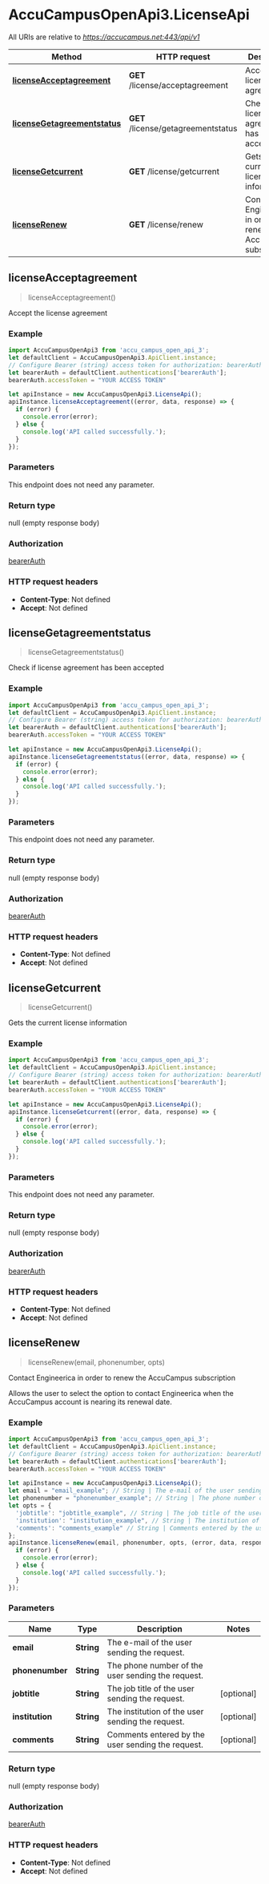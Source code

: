 # AccuCampusOpenApi3.LicenseApi

All URIs are relative to *https://accucampus.net:443/api/v1*

Method | HTTP request | Description
------------- | ------------- | -------------
[**licenseAcceptagreement**](LicenseApi.md#licenseAcceptagreement) | **GET** /license/acceptagreement | Accept the license agreement
[**licenseGetagreementstatus**](LicenseApi.md#licenseGetagreementstatus) | **GET** /license/getagreementstatus | Check if license agreement has been accepted
[**licenseGetcurrent**](LicenseApi.md#licenseGetcurrent) | **GET** /license/getcurrent | Gets the current license information
[**licenseRenew**](LicenseApi.md#licenseRenew) | **GET** /license/renew | Contact Engineerica in order to renew the AccuCampus subscription



## licenseAcceptagreement

> licenseAcceptagreement()

Accept the license agreement

### Example

```javascript
import AccuCampusOpenApi3 from 'accu_campus_open_api_3';
let defaultClient = AccuCampusOpenApi3.ApiClient.instance;
// Configure Bearer (string) access token for authorization: bearerAuth
let bearerAuth = defaultClient.authentications['bearerAuth'];
bearerAuth.accessToken = "YOUR ACCESS TOKEN"

let apiInstance = new AccuCampusOpenApi3.LicenseApi();
apiInstance.licenseAcceptagreement((error, data, response) => {
  if (error) {
    console.error(error);
  } else {
    console.log('API called successfully.');
  }
});
```

### Parameters

This endpoint does not need any parameter.

### Return type

null (empty response body)

### Authorization

[bearerAuth](../README.md#bearerAuth)

### HTTP request headers

- **Content-Type**: Not defined
- **Accept**: Not defined


## licenseGetagreementstatus

> licenseGetagreementstatus()

Check if license agreement has been accepted

### Example

```javascript
import AccuCampusOpenApi3 from 'accu_campus_open_api_3';
let defaultClient = AccuCampusOpenApi3.ApiClient.instance;
// Configure Bearer (string) access token for authorization: bearerAuth
let bearerAuth = defaultClient.authentications['bearerAuth'];
bearerAuth.accessToken = "YOUR ACCESS TOKEN"

let apiInstance = new AccuCampusOpenApi3.LicenseApi();
apiInstance.licenseGetagreementstatus((error, data, response) => {
  if (error) {
    console.error(error);
  } else {
    console.log('API called successfully.');
  }
});
```

### Parameters

This endpoint does not need any parameter.

### Return type

null (empty response body)

### Authorization

[bearerAuth](../README.md#bearerAuth)

### HTTP request headers

- **Content-Type**: Not defined
- **Accept**: Not defined


## licenseGetcurrent

> licenseGetcurrent()

Gets the current license information

### Example

```javascript
import AccuCampusOpenApi3 from 'accu_campus_open_api_3';
let defaultClient = AccuCampusOpenApi3.ApiClient.instance;
// Configure Bearer (string) access token for authorization: bearerAuth
let bearerAuth = defaultClient.authentications['bearerAuth'];
bearerAuth.accessToken = "YOUR ACCESS TOKEN"

let apiInstance = new AccuCampusOpenApi3.LicenseApi();
apiInstance.licenseGetcurrent((error, data, response) => {
  if (error) {
    console.error(error);
  } else {
    console.log('API called successfully.');
  }
});
```

### Parameters

This endpoint does not need any parameter.

### Return type

null (empty response body)

### Authorization

[bearerAuth](../README.md#bearerAuth)

### HTTP request headers

- **Content-Type**: Not defined
- **Accept**: Not defined


## licenseRenew

> licenseRenew(email, phonenumber, opts)

Contact Engineerica in order to renew the AccuCampus subscription

Allows the user to select the option to contact Engineerica when the AccuCampus account is nearing its renewal date.

### Example

```javascript
import AccuCampusOpenApi3 from 'accu_campus_open_api_3';
let defaultClient = AccuCampusOpenApi3.ApiClient.instance;
// Configure Bearer (string) access token for authorization: bearerAuth
let bearerAuth = defaultClient.authentications['bearerAuth'];
bearerAuth.accessToken = "YOUR ACCESS TOKEN"

let apiInstance = new AccuCampusOpenApi3.LicenseApi();
let email = "email_example"; // String | The e-mail of the user sending the request.
let phonenumber = "phonenumber_example"; // String | The phone number of the user sending the request.
let opts = {
  'jobtitle': "jobtitle_example", // String | The job title of the user sending the request.
  'institution': "institution_example", // String | The institution of the user sending the request.
  'comments': "comments_example" // String | Comments entered by the user sending the request.
};
apiInstance.licenseRenew(email, phonenumber, opts, (error, data, response) => {
  if (error) {
    console.error(error);
  } else {
    console.log('API called successfully.');
  }
});
```

### Parameters


Name | Type | Description  | Notes
------------- | ------------- | ------------- | -------------
 **email** | **String**| The e-mail of the user sending the request. | 
 **phonenumber** | **String**| The phone number of the user sending the request. | 
 **jobtitle** | **String**| The job title of the user sending the request. | [optional] 
 **institution** | **String**| The institution of the user sending the request. | [optional] 
 **comments** | **String**| Comments entered by the user sending the request. | [optional] 

### Return type

null (empty response body)

### Authorization

[bearerAuth](../README.md#bearerAuth)

### HTTP request headers

- **Content-Type**: Not defined
- **Accept**: Not defined

